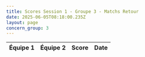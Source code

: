 ```yaml
---
title: Scores Session 1 - Groupe 3 - Matchs Retour
date: 2025-06-05T08:18:00.235Z
layout: page
concern_group: 3
---
```




| Équipe 1 | Équipe 2 | Score | Date |
|----------|----------|-------|------|

